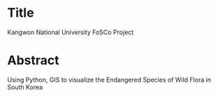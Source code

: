 # Title
Kangwon National University FoSCo Project

# Abstract
Using Python, GIS to visualize the Endangered Species of Wild Flora in South Korea
